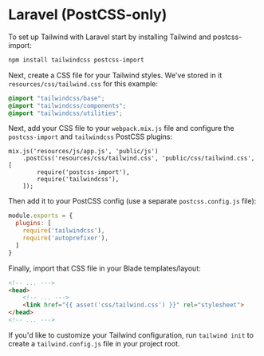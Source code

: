 # Laravel (PostCSS-only)

To set up Tailwind with Laravel start by installing Tailwind and postcss-import:

```sh
npm install tailwindcss postcss-import
```

Next, create a CSS file for your Tailwind styles. We've stored in it `resources/css/tailwind.css` for this example:

```css
@import "tailwindcss/base";
@import "tailwindcss/components";
@import "tailwindcss/utilities";
```

Next, add your CSS file to your `webpack.mix.js` file and configure the `postcss-import` and `tailwindcss` PostCSS plugins:

```
mix.js('resources/js/app.js', 'public/js')
    .postCss('resources/css/tailwind.css', 'public/css/tailwind.css', [
        require('postcss-import'),
        require('tailwindcss'),
    ]);
```

Then add it to your PostCSS config (use a separate `postcss.config.js` file):

```js
module.exports = {
  plugins: [
    require('tailwindcss'),
    require('autoprefixer'),
  ]
}
```

Finally, import that CSS file in your Blade templates/layout:

```html
<!-- ... --->
<head>
    <!-- ... --->
    <link href="{{ asset('css/tailwind.css') }}" rel="stylesheet">
</head>
<!-- ... --->
```

If you'd like to customize your Tailwind configuration, run `tailwind init` to create a `tailwind.config.js` file in your project root.
